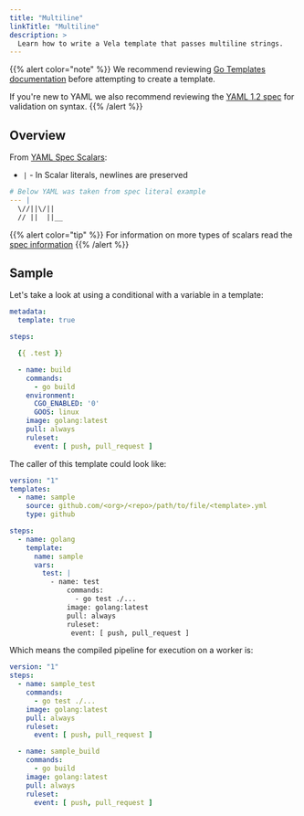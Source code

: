 ```yaml
---
title: "Multiline"
linkTitle: "Multiline"
description: >
  Learn how to write a Vela template that passes multiline strings.
---
```


{{% alert color="note" %}}
We recommend reviewing [Go Templates documentation](https://golang.org/pkg/text/template/) before attempting to create a template.

If you're new to YAML we also recommend reviewing the [YAML 1.2 spec](https://yaml.org/spec/1.2/spec.html) for validation on syntax.
{{% /alert %}}

## Overview

From [YAML Spec Scalars](https://yaml.org/spec/1.2/spec.html):

* `|` - In Scalar literals, newlines are preserved

```yaml
# Below YAML was taken from spec literal example
--- |
  \//||\/||
  // ||  ||__
```

{{% alert color="tip" %}}
For information on more types of scalars read the [spec information](https://yaml.org/spec/1.2/spec.html#id2760844)
{{% /alert %}}

## Sample

Let's take a look at using a conditional with a variable in a template:

```yaml
metadata:
  template: true

steps:

  {{ .test }}

  - name: build
    commands:
      - go build
    environment:
      CGO_ENABLED: '0'
      GOOS: linux
    image: golang:latest
    pull: always
    ruleset:
      event: [ push, pull_request ]
```

The caller of this template could look like:

```yaml
version: "1"
templates:
  - name: sample
    source: github.com/<org>/<repo>/path/to/file/<template>.yml
    type: github

steps:
  - name: golang
    template:  
      name: sample
      vars:
        test: |
          - name: test
              commands:
                - go test ./...
              image: golang:latest
              pull: always
              ruleset:
               event: [ push, pull_request ]
```

Which means the compiled pipeline for execution on a worker is:

```yaml
version: "1"
steps:
  - name: sample_test
    commands:
      - go test ./...
    image: golang:latest
    pull: always
    ruleset:
      event: [ push, pull_request ]

  - name: sample_build
    commands:
      - go build
    image: golang:latest
    pull: always
    ruleset:
      event: [ push, pull_request ]
```
